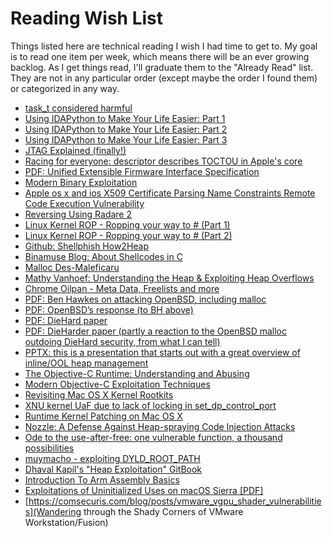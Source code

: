 # Reading Wish List #

Things listed here are technical reading I wish I had time to get to. My goal is to read one item per week, which means there will be an ever growing backlog. As I get things read, I'll graduate them to the "Already Read" list. They are not in any particular order (except maybe the order I found them) or categorized in any way.

- [task_t considered harmful](https://googleprojectzero.blogspot.com/2016/10/taskt-considered-harmful.html)
- [Using IDAPython to Make Your Life Easier: Part 1](http://researchcenter.paloaltonetworks.com/2015/12/using-idapython-to-make-your-life-easier-part-1/)
- [Using IDAPython to Make Your Life Easier: Part 2](http://researchcenter.paloaltonetworks.com/2015/12/using-idapython-to-make-your-life-easier-part-2/)
- [Using IDAPython to Make Your Life Easier: Part 3](http://researchcenter.paloaltonetworks.com/2016/01/using-idapython-to-make-your-life-easier-part-3/)
- [JTAG Explained (finally!)](http://blog.senr.io/blog/jtag-explained)
- [Racing for everyone: descriptor describes TOCTOU in Apple's core](http://keenlab.tencent.com/en/2017/01/09/Racing-for-everyone-descriptor-describes-TOCTOU-in-Apple-s-core/)
- [PDF: Unified Extensible Firmware Interface Specification](http://www.uefi.org/sites/default/files/resources/UEFI%20Spec%202_6.pdf)
- [Modern Binary Exploitation](http://security.cs.rpi.edu/courses/binexp-spring2015/)
- [Apple os x and ios X509 Certificate Parsing Name Constraints Remote Code Execution Vulnerability](http://www.talosintelligence.com/reports/TALOS-2017-0296/)
- [Reversing Using Radare 2](https://0x6d696368.blogspot.com/2016/10/rever-using-radare2.html)
- [Linux Kernel ROP - Ropping your way to # (Part 1)](https://www.trustwave.com/Resources/SpiderLabs-Blog/Linux-Kernel-ROP---Ropping-your-way-to---(Part-1)/)
- [Linux Kernel ROP - Ropping your way to # (Part 2)](https://www.trustwave.com/Resources/SpiderLabs-Blog/Linux-Kernel-ROP---Ropping-your-way-to---(Part-2)/)
- [Github: Shellphish How2Heap](https://github.com/shellphish/how2heap)
- [Binamuse Blog: About Shellcodes in C](http://blog.binamuse.com/2013/01/about-shellcodes-in-c.html)
- [Malloc Des-Maleficaru](http://phrack.org/issues/66/10.html)
- [Mathy Vanhoef: Understanding the Heap & Exploiting Heap Overflows ](http://www.mathyvanhoef.com/2013/02/understanding-heap-exploiting-heap.html)
- [Chrome Oilpan - Meta Data, Freelists and more](http://struct.github.io/oilpan_metadata.html)
- [PDF: Ben Hawkes on attacking OpenBSD, including malloc](http://inertiawar.com/openbsd/hawkes_openbsd.pdf)
- [PDF: OpenBSD’s response (to BH above)](https://www.openbsd.org/papers/eurobsdcon2009/otto-malloc.pdf)
- [PDF: DieHard paper](https://people.cs.umass.edu/~emery/pubs/05-65.pdf)
- [PDF: DieHarder paper (partly a reaction to the OpenBSD malloc outdoing DieHard security, from what I can tell)](https://people.cs.umass.edu/~emery/pubs/ccs03-novark.pdf)
- [PPTX: this is a presentation that starts out with a great overview of inline/OOL heap management](https://www.google.com/url?sa=t&rct=j&q=&esrc=s&source=web&cd=4&cad=rja&uact=8&ved=0ahUKEwiJq8_p95zTAhXIrVQKHYJrBFAQFgg4MAM&url=http%3A%2F%2Fmoflow.org%2FPresentations%2F200705%2520Toorcon%2520-%2520Memory%2520Allocator%2520Attack%2520and%2520Defense%2Frichardj%2520-%2520Memory%2520Allocator%2520Attack%2520and%2520Defense.pptx&usg=AFQjCNGsbToYzjskvsljzODWnrUhdmPQ0Q&sig2=cj71j6jSCXtQXOqCSPPzjA&bvm=bv.152180690,d.cGw)
- [The Objective-C Runtime:  Understanding and Abusing](http://phrack.org/issues/66/4.html#article)
- [Modern Objective-C Exploitation Techniques](http://phrack.org/issues/69/9.html#article)
- [Revisiting Mac OS X Kernel Rootkits](http://phrack.org/issues/69/7.html#article)
- [XNU kernel UaF due to lack of locking in set_dp_control_port](https://bugs.chromium.org/p/project-zero/issues/detail?id=965#c10)
- [Runtime Kernel Patching on Mac OS X](https://defcon.org/images/defcon-17/dc-17-presentations/defcon-17-bosse_eriksson-kernel_patching_on_osx.pdf)
- [Nozzle: A Defense Against Heap-spraying Code Injection Attacks](https://www.microsoft.com/en-us/research/publication/nozzle-a-defense-against-heap-spraying-code-injection-attacks/)
- [Ode to the use-after-free: one vulnerable function, a thousand possibilities](https://scarybeastsecurity.blogspot.com/2017/05/ode-to-use-after-free-one-vulnerable.html)
- [muymacho - exploiting DYLD_ROOT_PATH](https://luismiras.github.io/muymacho-exploiting_DYLD_ROOT_PATH/)
- [Dhaval Kapil\'s "Heap Exploitation" GitBook](https://www.gitbook.com/book/dhavalkapil/heap-exploitation/details)
- [Introduction To Arm Assembly Basics](https://azeria-labs.com/writing-arm-assembly-part-1/)
- [Exploitations of Uninitialized Uses on macOS Sierra [PDF]](https://www.usenix.org/system/files/conference/woot17/woot17-paper-xu.pdf)
- [https://comsecuris.com/blog/posts/vmware_vgpu_shader_vulnerabilities](Wandering through the Shady Corners of VMware Workstation/Fusion)
